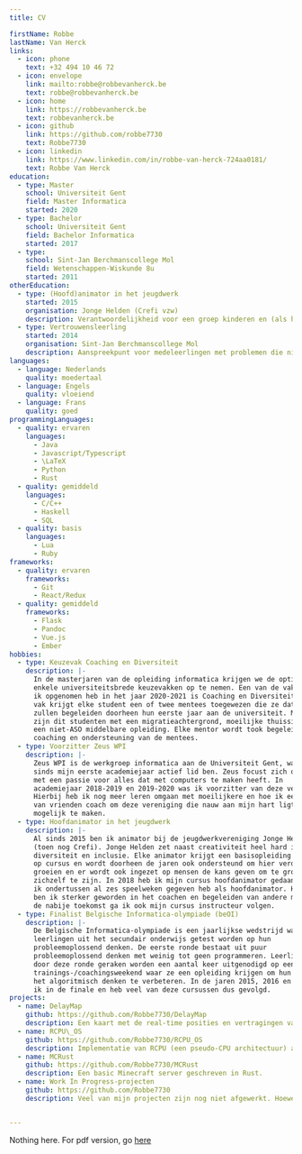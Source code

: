 ```yaml
---
title: CV

firstName: Robbe
lastName: Van Herck
links:
  - icon: phone
    text: +32 494 10 46 72
  - icon: envelope
    link: mailto:robbe@robbevanherck.be
    text: robbe@robbevanherck.be
  - icon: home
    link: https://robbevanherck.be
    text: robbevanherck.be
  - icon: github
    link: https://github.com/robbe7730
    text: Robbe7730
  - icon: linkedin
    link: https://www.linkedin.com/in/robbe-van-herck-724aa0181/
    text: Robbe Van Herck
education:
  - type: Master
    school: Universiteit Gent
    field: Master Informatica
    started: 2020
  - type: Bachelor
    school: Universiteit Gent
    field: Bachelor Informatica
    started: 2017
  - type:
    school: Sint-Jan Berchmanscollege Mol
    field: Wetenschappen-Wiskunde 8u
    started: 2011
otherEducation:
  - type: (Hoofd)animator in het jeugdwerk
    started: 2015
    organisation: Jonge Helden (Crefi vzw)
    description: Verantwoordelijkheid voor een groep kinderen en (als hoofdanimator) een groep animatoren om alles in goede banen te leiden.
  - type: Vertrouwensleerling
    started: 2014
    organisation: Sint-Jan Berchmanscollege Mol
    description: Aanspreekpunt voor medeleerlingen met problemen die niet naar een leerkracht durven/willen gaan.
languages:
  - language: Nederlands
    quality: moedertaal
  - language: Engels
    quality: vloeiend
  - language: Frans
    quality: goed
programmingLanguages:
  - quality: ervaren
    languages:
      - Java
      - Javascript/Typescript
      - \LaTeX
      - Python
      - Rust
  - quality: gemiddeld
    languages:
      - C/C++
      - Haskell
      - SQL
  - quality: basis
    languages:
      - Lua
      - Ruby
frameworks:
  - quality: ervaren
    frameworks:
      - Git
      - React/Redux
  - quality: gemiddeld
    frameworks:
      - Flask
      - Pandoc
      - Vue.js
      - Ember
hobbies:
  - type: Keuzevak Coaching en Diversiteit
    description: |-
      In de masterjaren van de opleiding informatica krijgen we de optie om
      enkele universiteitsbrede keuzevakken op te nemen. Een van de vakken die
      ik opgenomen heb in het jaar 2020-2021 is Coaching en Diversiteit. In dit
      vak krijgt elke student een of twee mentees toegewezen die ze dat jaar
      zullen begeleiden doorheen hun eerste jaar aan de universiteit. Meestal
      zijn dit studenten met een migratieachtergrond, moeilijke thuissituatie of
      een niet-ASO middelbare opleiding. Elke mentor wordt took begeleid in de
      coaching en ondersteuning van de mentees.
  - type: Voorzitter Zeus WPI
    description: |-
      Zeus WPI is de werkgroep informatica aan de Universiteit Gent, waar ik al
      sinds mijn eerste academiejaar actief lid ben. Zeus focust zich op mensen
      met een passie voor alles dat met computers te maken heeft. In
      academiejaar 2018-2019 en 2019-2020 was ik voorzitter van deze vereniging.
      Hierbij heb ik nog meer leren omgaan met moeilijkere en hoe ik een team
      van vrienden coach om deze vereniging die nauw aan mijn hart ligt zo goed
      mogelijk te maken.
  - type: Hoofdanimator in het jeugdwerk
    description: |-
      Al sinds 2015 ben ik animator bij de jeugdwerkvereniging Jonge Helden
      (toen nog Crefi). Jonge Helden zet naast creativiteit heel hard in op
      diversiteit en inclusie. Elke animator krijgt een basisopleiding inclusie
      op cursus en wordt doorheen de jaren ook ondersteund om hier verder in te
      groeien en er wordt ook ingezet op mensen de kans geven om te groeien en
      zichzelf te zijn. In 2018 heb ik mijn cursus hoofdanimator gedaan, waarna
      ik ondertussen al zes speelweken gegeven heb als hoofdanimator. Hierdoor
      ben ik sterker geworden in het coachen en begeleiden van andere mensen. In
      de nabije toekomst ga ik ook mijn cursus instructeur volgen.
  - type: Finalist Belgische Informatica-olympiade (beOI)
    description: |-
      De Belgische Informatica-olympiade is een jaarlijkse wedstrijd waar
      leerlingen uit het secundair onderwijs getest worden op hun
      probleemoplossend denken. De eerste ronde bestaat uit puur
      probleemoplossend denken met weinig tot geen programmeren. Leerlingen die
      door deze ronde geraken worden een aantal keer uitgenodigd op een
      trainings-/coachingsweekend waar ze een opleiding krijgen om hun kennis in
      het algoritmisch denken te verbeteren. In de jaren 2015, 2016 en 2017 zat
      ik in de finale en heb veel van deze cursussen dus gevolgd.
projects:
  - name: DelayMap
    github: https://github.com/Robbe7730/DelayMap
    description: Een kaart met de real-time posities en vertragingen van de Belgische treinen.
  - name: RCPU\_OS
    github: https://github.com/Robbe7730/RCPU_OS
    description: Implementatie van RCPU (een pseudo-CPU architectuur) als kernel geschreven in Rust.
  - name: MCRust
    github: https://github.com/Robbe7730/MCRust
    description: Een basic Minecraft server geschreven in Rust.
  - name: Work In Progress-projecten
    github: https://github.com/Robbe7730
    description: Veel van mijn projecten zijn nog niet afgewerkt. Hoewel ze nog niet aan versie 1.0 toe zijn, kunnen ze nog steeds interessant zijn.


---
```


Nothing here. For pdf version, go [here](/cv.pdf)
